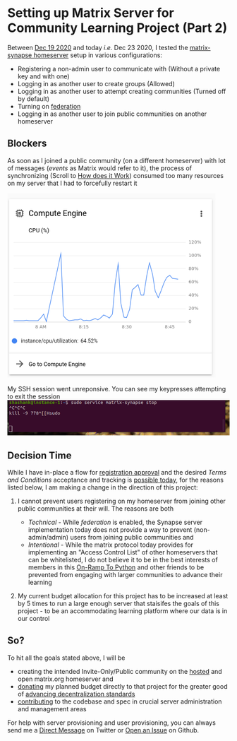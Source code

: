 # Setting up Matrix Server for Community Learning Project (Part 2)

Between [Dec 19 2020](setting-up-matrix-server-for-community-learning-part-1.md) and today *i.e.* Dec 23 2020, I tested the [matrix-synapse homeserver](https://github.com/matrix-org/synapse) setup in various configurations:

- Registering a non-admin user to communicate with (Without a private key and with one)
- Logging in as another user to create groups (Allowed)
- Logging in as another user to attempt creating communities (Turned off by default)
- Turning on [federation](https://github.com/matrix-org/synapse/blob/develop/docs/federate.md)
- Logging in as another user to join public communities on another homeserver

## Blockers

As soon as I joined a public community (on a different homeserver) with lot of messages (*events* as Matrix would refer to it), the process of synchronizing (Scroll to [How does it Work](https://matrix.org/)) consumed too many resources on my server that I had to forcefully restart it

![Google Cloud Resource Utilization](../images/matrix-synapse-element/google-cloud-instance-resource-usage.png)

My SSH session went unreponsive. You can see my keypresses attempting to exit the session
![SSH session hung during sync](../images/matrix-synapse-element/ssh-session-hung.png)

## Decision Time

While I have in-place a flow for [registration approval](https://github.com/ZerataX/matrix-registration) and the desired *Terms and Conditions* acceptance and tracking is [possible today](https://matrix.org/docs/guides/moderation#enforcing-server-terms-of-use), for the reasons listed below, I am making a change in the direction of this project:

1. I cannot prevent users registering on my homeserver from joining other public communities at their will. The reasons are both
   - *Technical* - While *federation* is enabled, the Synapse server implementation today does not provide a way to prevent (non-admin/admin) users from joining public communities and
   - *Intentional* - While the matrix protocol today provides for implementing an "Access Control List" of other homeservers that can be whitelisted, I do not believe it to be in the best interests of members in this [On-Ramp To Python](https://www.carnegielibrary.org/event/virtual-on-ramp-to-python-a-six-week-introduction-to-coding-2/) and other friends to be prevented from engaging with larger communities to advance their learning

2. My current budget allocation for this project has to be increased at least by 5 times to run a large enough server that staisifes the goals of this project - to be an accommodating learning platform where our data is in our control

## So?

To hit all the goals stated above, I will be

- creating the intended Invite-Only/Public community on the [hosted](https://matrix.org/blog/2018/05/29/matrix-org-homeserver-privacy-policy-and-terms-of-use-being-enforced-today) and open matrix.org homeserver and
- [donating](https://matrix.org/blog/2019/06/11/introducing-matrix-1-0-and-the-matrix-org-foundation#and-finally) my planned budget directly to that project for the greater good of [advancing decentralization standards](https://matrix.org/blog/2020/10/19/combating-abuse-in-matrix-without-backdoors)
- [contributing](https://github.com/matrix-org/synapse/pull/8987/files) to the codebase and spec in crucial server administration and management areas

For help with server provisioning and user provisioning, you can always send me a [Direct Message](https://twitter.com/SVRSN_Shashank) on Twitter or [Open an Issue](https://github.com/fossterer/fossterer.github.io/issues) on Github.
